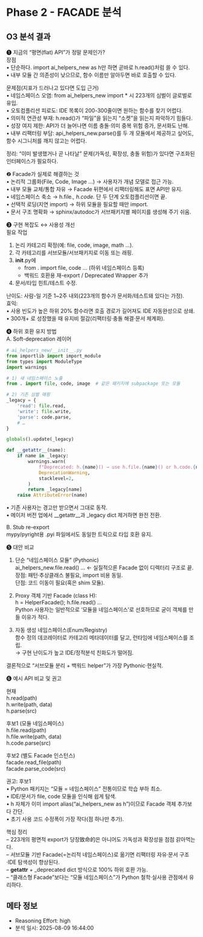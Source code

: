 # Phase 2 - FACADE 분석

## O3 분석 결과

❶ 지금의 “평면(flat) API”가 정말 문제인가?  
장점  
• 단순하다. import ai_helpers_new as h만 하면 곧바로 h.read()처럼 쓸 수 있다.  
• 내부 모듈 간 의존성이 낮으므로, 함수 이름만 알아두면 바로 호출할 수 있다.  

문제점(지표가 드러나고 있다면 도입 근거)  
• 네임스페이스 오염: from ai_helpers_new import * 시 223개의 심벌이 글로벌로 유입.  
• 오토컴플리션 피로도: IDE 목록이 200-300줄이면 원하는 함수를 찾기 어렵다.  
• 의미적 연관성 부재: h.read()가 “파일”을 읽는지 “소켓”을 읽는지 파악하기 힘들다.  
• 성장 여지 제한: API가 더 늘어나면 이름 충돌·의미 중복 위험 증가, 문서화도 난해.  
• 내부 리팩터링 부담: api_helpers_new.parse()를 두 개 모듈에서 제공하고 싶어도, 함수 시그니처를 깨지 않고는 어렵다.  

정리: “이미 발생했거나 곧 나타날” 문제(가독성, 확장성, 충돌 위험)가 있다면 구조화된 인터페이스가 필요하다.  

❷ Facade가 실제로 해결하는 것  
• 논리적 그룹화(File, Code, Image …) → 사용자가 개념 모델로 접근 가능.  
• 내부 모듈 교체/통합 자유 → Facade 뒤편에서 리팩터링해도 표면 API만 유지.  
• 네임스페이스 축소 → h.file.*, h.code.* 단 두 단계 오토컴플리션이면 끝.  
• 선택적 로딩(지연 import) → 하위 모듈을 필요할 때만 import.  
• 문서 구조 명확화 → sphinx/autodoc가 서브패키지별 페이지를 생성해 주기 쉬움.  

❸ 구현 복잡도 ↔ 사용성 개선  
필요 작업  
1) 논리 카테고리 확정(예: file, code, image, math …).  
2) 각 카테고리를 서브모듈/서브패키지로 이동 또는 래핑.  
3) __init__.py에
   - from . import file, code …  (하위 네임스페이스 등록)
   - 백워드 호환용 재-export / Deprecated Wrapper 추가  
4) 문서/타입 힌트/테스트 수정.  

난이도: 사람-일 기준 1~2주 내외(223개의 함수가 문서화/테스트돼 있다는 가정).  
효익:  
• 사용 빈도가 높은 하위 20% 함수라면 호출 경로가 길어져도 IDE 자동완성으로 상쇄.  
• 300개+ 로 성장했을 때 유지비 절감(리팩터링·충돌 해결·문서 체계화).  

❹ 하위 호환 유지 방법  
A. Soft-deprecation 레이어  

```python
# ai_helpers_new/__init__.py
from importlib import import_module
from types import ModuleType
import warnings

# 1) 새 네임스페이스 노출
from . import file, code, image  # 같은 패키지에 subpackage 또는 모듈

# 2) 기존 심벌 매핑
_legacy = {
    'read': file.read,
    'write': file.write,
    'parse': code.parse,
    # …
}

globals().update(_legacy)

def __getattr__(name):
    if name in _legacy:
        warnings.warn(
            f"Deprecated: h.{name}() → use h.file.{name}() or h.code.{name}()",
            DeprecationWarning,
            stacklevel=2,
        )
        return _legacy[name]
    raise AttributeError(name)
```
• 기존 사용자는 경고만 받으면서 그대로 동작.  
• 메이저 버전 업에서 __getattr__과 _legacy dict 제거하면 완전 전환.  

B. Stub re-export  
mypy/pyright용 .pyi 파일에서도 동일한 트릭으로 타입 호환 유지.  

❺ 대안 비교  
1) 단순 “네임스페이스 모듈” (Pythonic)  
   ai_helpers_new.file.read() … ← 실질적으론 Facade 없이 디렉터리 구조로 끝.  
   장점: 패턴·추상클래스 불필요, import 비용 동일.  
   단점: 코드 이동이 필요(혹은 shim 모듈).  

2) Proxy 객체 기반 Facade (class H):  
   h = HelperFacade(); h.file.read() …  
   Python 사용자는 일반적으로 ‘모듈을 네임스페이스’로 선호하므로 굳이 객체를 만들 이유가 적다.  

3) 자동 생성 네임스페이스(Enum/Registry)  
   함수 정의 데코레이터로 카테고리 메타데이터를 달고, 런타임에 네임스페이스를 조립.  
   → 구현 난이도가 높고 IDE/정적분석 친화도가 떨어짐.  

결론적으로 “서브모듈 분리 + 백워드 helper”가 가장 Pythonic·현실적.  

❻ 예시 API 비교 및 권고  

현재  
    h.read(path)  
    h.write(path, data)  
    h.parse(src)  

후보1 (모듈 네임스페이스)  
    h.file.read(path)  
    h.file.write(path, data)  
    h.code.parse(src)  

후보2 (별도 Facade 인스턴스)  
    facade.read_file(path)  
    facade.parse_code(src)  

권고: 후보1  
• Python 패키지는 “모듈 = 네임스페이스” 전통이므로 학습 부하 최소.  
• IDE/문서가 file, code 모듈을 인식해 쉽게 탐색.  
• h 자체가 이미 import alias(“ai_helpers_new as h”)이므로 Facade 객체 추가보다 간단.  
• 초기 사용 코드 수정폭이 가장 작다(점 하나만 추가).  

핵심 정리  
– 223개의 평면적 export가 당장致命的은 아니어도 가독성과 확장성을 점점 갉아먹는다.  
– 서브모듈 기반 Facade(=논리적 네임스페이스)로 옮기면 리팩터링 자유·문서 구조·IDE 탐색성이 향상된다.  
– __getattr__ + _deprecated dict 방식으로 100% 하위 호환 가능.  
– “클래스형 Facade”보다는 “모듈 네임스페이스”가 Python 철학·실사용 관점에서 유리하다.

## 메타 정보
- Reasoning Effort: high
- 분석 일시: 2025-08-09 16:44:00

